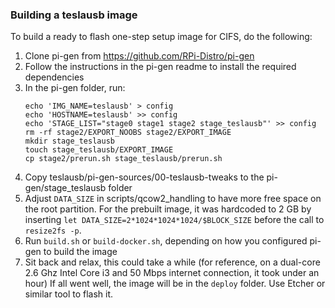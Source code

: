 ### Building a teslausb image


To build a ready to flash one-step setup image for CIFS, do the following:

1. Clone pi-gen from https://github.com/RPi-Distro/pi-gen
1. Follow the instructions in the pi-gen readme to install the required dependencies
1. In the pi-gen folder, run:
    ```
    echo 'IMG_NAME=teslausb' > config
    echo 'HOSTNAME=teslausb' >> config
    echo 'STAGE_LIST="stage0 stage1 stage2 stage_teslausb"' >> config
    rm -rf stage2/EXPORT_NOOBS stage2/EXPORT_IMAGE
    mkdir stage_teslausb
    touch stage_teslausb/EXPORT_IMAGE
    cp stage2/prerun.sh stage_teslausb/prerun.sh
    ```
1. Copy teslausb/pi-gen-sources/00-teslausb-tweaks to the pi-gen/stage_teslausb folder
1. Adjust `DATA_SIZE` in scripts/qcow2_handling to have more free space on the root partition. For the prebuilt image, it was hardcoded to 2 GB by inserting `let DATA_SIZE=2*1024*1024*1024/$BLOCK_SIZE` before the call to `resize2fs -p`.
1. Run `build.sh` or `build-docker.sh`, depending on how you configured pi-gen to build the image
1. Sit back and relax, this could take a while (for reference, on a dual-core 2.6 Ghz Intel Core i3 and 50 Mbps internet connection, it took under an hour)
If all went well, the image will be in the `deploy` folder. Use Etcher or similar tool to flash it.
